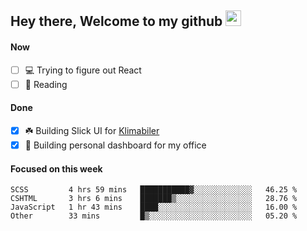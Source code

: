 ## Hey there, Welcome to my github <img src="https://media.giphy.com/media/hvRJCLFzcasrR4ia7z/giphy.gif" width="25px">

#### Now
- [ ] 💻 Trying to figure out React
- [ ] 📕 Reading

#### Done
- [x] ☘️ Building Slick UI for [Klimabiler](https://klimabiler.dk)
- [x] 🚀 Building personal dashboard for my office
 
 #### Focused on this week
<!--START_SECTION:waka-->

```text
SCSS         4 hrs 59 mins   ███████████▓░░░░░░░░░░░░░   46.25 %
CSHTML       3 hrs 6 mins    ███████▒░░░░░░░░░░░░░░░░░   28.76 %
JavaScript   1 hr 43 mins    ████░░░░░░░░░░░░░░░░░░░░░   16.00 %
Other        33 mins         █▒░░░░░░░░░░░░░░░░░░░░░░░   05.20 %
```

<!--END_SECTION:waka-->

